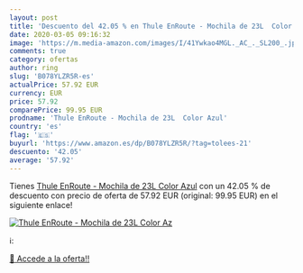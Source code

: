 ```yaml
---
layout: post
title: 'Descuento del 42.05 % en Thule EnRoute - Mochila de 23L  Color Az'
date: 2020-03-05 09:16:32
image: 'https://m.media-amazon.com/images/I/41Ywkao4MGL._AC_._SL200_.jpg'
comments: true
category: ofertas
author: ring
slug: 'B078YLZR5R-es'
actualPrice: 57.92 EUR
currency: EUR
price: 57.92
comparePrice: 99.95 EUR
prodname: 'Thule EnRoute - Mochila de 23L  Color Azul'
country: 'es'
flag: '🇪🇸'
buyurl: 'https://www.amazon.es/dp/B078YLZR5R/?tag=tolees-21'
descuento: '42.05'
average: '57.92'
---
```


Tienes [Thule EnRoute - Mochila de 23L  Color Azul](https://www.amazon.es/dp/B078YLZR5R/?tag=tolees-21) con un 42.05 % de descuento con precio de oferta de 57.92 EUR (original: 99.95 EUR) en el siguiente enlace!

[![Thule EnRoute - Mochila de 23L  Color Az](https://m.media-amazon.com/images/I/41Ywkao4MGL._AC_._SL200_.jpg)](https://www.amazon.es/dp/B078YLZR5R/?tag=tolees-21)

ℹ️:


[🛒 Accede a la oferta!!](https://www.amazon.es/dp/B078YLZR5R/?tag=tolees-21)
